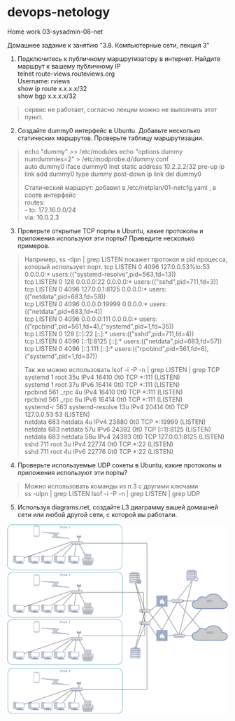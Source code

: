 # devops-netology  
Home work 03-sysadmin-08-net  

Домашнее задание к занятию "3.8. Компьютерные сети, лекция 3"  

1. Подключитесь к публичному маршрутизатору в интернет. Найдите маршрут к вашему публичному IP  
telnet route-views.routeviews.org  
Username: rviews  
show ip route x.x.x.x/32  
show bgp x.x.x.x/32    
> сервис не работает, согласно лекции можно не выполнять этот пункт.  

2. Создайте dummy0 интерфейс в Ubuntu. Добавьте несколько статических маршрутов. Проверьте таблицу маршрутизации. 
> echo "dummy" >> /etc/modules
> echo "options dummy numdummies=2" > /etc/modprobe.d/dummy.conf  
> auto dummy0
> iface dummy0 inet static
>    address 10.2.2.2/32
>    pre-up ip link add dummy0 type dummy
>    post-down ip link del dummy0
>   
> Статический маршрут: добавил в /etc/netplan/01-netcfg.yaml , в соотв интерфейс  
>  routes:  
>       - to: 172.16.0.0/24  
>         via: 10.0.2.3  

3. Проверьте открытые TCP порты в Ubuntu, какие протоколы и приложения используют эти порты? Приведите несколько примеров.   
> Например, ss -tlpn | grep LISTEN  покажет протокол и pid процесса, который использует порт.
>tcp    LISTEN   0        4096        127.0.0.53%lo:53             0.0.0.0:*      users:(("systemd-resolve",pid=563,fd=13))  
>tcp    LISTEN   0        128               0.0.0.0:22             0.0.0.0:*      users:(("sshd",pid=711,fd=3))  
>tcp    LISTEN   0        4096            127.0.0.1:8125           0.0.0.0:*      users:(("netdata",pid=683,fd=58))  
>tcp    LISTEN   0        4096              0.0.0.0:19999          0.0.0.0:*      users:(("netdata",pid=683,fd=4))  
>tcp    LISTEN   0        4096              0.0.0.0:111            0.0.0.0:*      users:(("rpcbind",pid=561,fd=4),("systemd",pid=1,fd=35))  
>tcp    LISTEN   0        128                  [::]:22                [::]:*      users:(("sshd",pid=711,fd=4))  
>tcp    LISTEN   0        4096                [::1]:8125              [::]:*      users:(("netdata",pid=683,fd=57))  
>tcp    LISTEN   0        4096                 [::]:111               [::]:*      users:(("rpcbind",pid=561,fd=6),("systemd",pid=1,fd=37))  
> 
>Так же можно использовать lsof -i -P -n | grep LISTEN | grep TCP
>systemd      1            root   35u  IPv4  16410      0t0  TCP *:111 (LISTEN)  
>systemd      1            root   37u  IPv6  16414      0t0  TCP *:111 (LISTEN)  
>rpcbind    561            _rpc    4u  IPv4  16410      0t0  TCP *:111 (LISTEN)  
>rpcbind    561            _rpc    6u  IPv6  16414      0t0  TCP *:111 (LISTEN)  
>systemd-r  563 systemd-resolve   13u  IPv4  20414      0t0  TCP 127.0.0.53:53 (LISTEN)  
>netdata    683         netdata    4u  IPv4  23880      0t0  TCP *:19999 (LISTEN)  
>netdata    683         netdata   57u  IPv6  24392      0t0  TCP [::1]:8125 (LISTEN)  
>netdata    683         netdata   58u  IPv4  24393      0t0  TCP 127.0.0.1:8125 (LISTEN)  
>sshd       711            root    3u  IPv4  22774      0t0  TCP *:22 (LISTEN)    
> sshd       711            root    4u  IPv6  22776      0t0  TCP *:22 (LISTEN)  
> 
> 
> 

4. Проверьте используемые UDP сокеты в Ubuntu, какие протоколы и приложения используют эти порты?  
> Можно использовать команды из п.3 с другими ключами  
> ss -ulpn | grep LISTEN
> lsof -i -P -n | grep LISTEN | grep UDP
> 

5. Используя diagrams.net, создайте L3 диаграмму вашей домашней сети или любой другой сети, с которой вы работали.  
>
![](https://github.com/mgesler/devops-netology/blob/main/mynet1.png)

